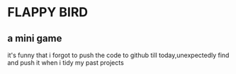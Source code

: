 # FLAPPY BIRD
## a mini game
it's funny that i forgot to push the code to github 
till today,unexpectedly find and push it 
when i tidy my past projects
